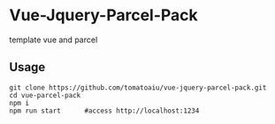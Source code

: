 # Vue-Jquery-Parcel-Pack
template vue and parcel
## Usage
```
git clone https://github.com/tomatoaiu/vue-jquery-parcel-pack.git
cd vue-parcel-pack
npm i
npm run start      #access http://localhost:1234
```